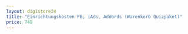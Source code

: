 ```yaml
---
layout: digistore24
title: "Einrichtungskosten FB, iAds, AdWords (Warenkorb Quizpaket)"
price: 749
---
```

